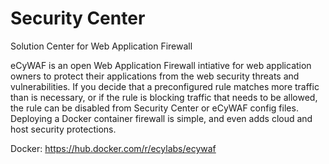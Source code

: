 # Security Center
Solution Center for Web Application Firewall

eCyWAF is an open Web Application Firewall intiative for web application owners to protect their applications from the web security threats and vulnerabilities. If you decide that a preconfigured rule matches more traffic than is necessary, or if the rule is blocking traffic that needs to be allowed, the rule can be disabled from Security Center or eCyWAF config files. Deploying a Docker container firewall is simple, and even adds cloud and host security protections.

Docker: https://hub.docker.com/r/ecylabs/ecywaf
